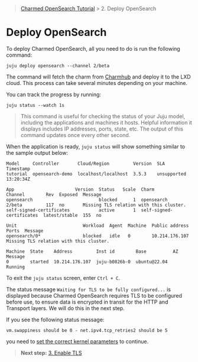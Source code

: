 > [Charmed OpenSearch Tutorial](/t/9722) >  2. Deploy OpenSearch

# Deploy OpenSearch

To deploy Charmed OpenSearch, all you need to do is run the following command:

```shell
juju deploy opensearch --channel 2/beta
```

The command will fetch the charm from [Charmhub](https://charmhub.io/opensearch?channel=beta) and deploy it to the LXD cloud. This process can take several minutes depending on your machine. 

You can track the progress by running:

```shell
juju status --watch 1s
```

>This command is useful for checking the status of your Juju model, including the applications and machines it hosts. Helpful information it displays includes IP addresses, ports, state, etc. The output of this command updates once every other second. 

When the application is ready, `juju status` will show something similar to the sample output below: 

```shell
Model     Controller       Cloud/Region         Version  SLA          Timestamp
tutorial  opensearch-demo  localhost/localhost  3.5.3    unsupported  13:20:34Z

App                       Version  Status   Scale  Charm                     Channel        Rev  Exposed  Message
opensearch                         blocked      1  opensearch                2/beta         117  no       Missing TLS relation with this cluster.
self-signed-certificates           active       1  self-signed-certificates  latest/stable  155  no

Unit                         Workload  Agent  Machine  Public address  Ports  Message
opensearch/0*                blocked   idle   0        10.214.176.107         Missing TLS relation with this cluster.

Machine  State    Address         Inst id        Base          AZ  Message
0        started  10.214.176.107  juju-b0826b-0  ubuntu@22.04      Running
```

To exit the `juju status` screen, enter `Ctrl + C`.

The status message `Waiting for TLS to be fully configured...` is displayed because Charmed OpenSearch requires TLS to be configured before use, to ensure data is encrypted in transit for the HTTP and Transport layers. We will do this in the next step.

If you see the following status message:
```shell
vm.swappiness should be 0 - net.ipv4.tcp_retries2 should be 5
```
you need to [set the correct kernel parameters](/t/9724) to continue.


>**Next step:** [3. Enable TLS](/t/9718)